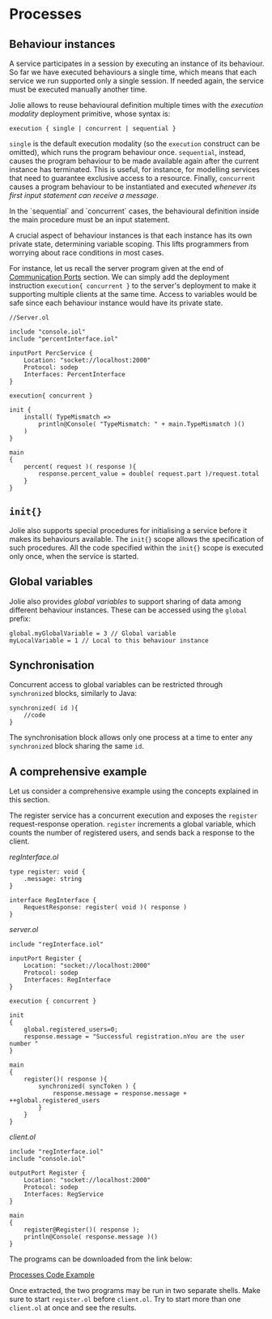 # Processes

## Behaviour instances

A service participates in a session by executing an instance of its behaviour. So far we have executed behaviours a single time, which means that each service we run supported only a single session. If needed again, the service must be executed manually another time.

Jolie allows to reuse behavioural definition multiple times with the _execution modality_ deployment primitive, whose syntax is:

```text
execution { single | concurrent | sequential }
```

`single` is the default execution modality \(so the `execution` construct can be omitted\), which runs the program behaviour once. `sequential`, instead, causes the program behaviour to be made available again after the current instance has terminated. This is useful, for instance, for modelling services that need to guarantee exclusive access to a resource. Finally, `concurrent` causes a program behaviour to be instantiated and executed _whenever its first input statement can receive a message_.

In the \`sequential\` and \`concurrent\` cases, the behavioural definition inside the main procedure must be an input statement.

A crucial aspect of behaviour instances is that each instance has its own private state, determining variable scoping. This lifts programmers from worrying about race conditions in most cases.

For instance, let us recall the server program given at the end of [Communication Ports](https://github.com/jolie/docs/tree/24acbcbc99f476d137eac12e1f9766e2f30e3fff/docs/basics/communication_ports/README.md) section. We can simply add the deployment instruction `execution{ concurrent }` to the server's deployment to make it supporting multiple clients at the same time. Access to variables would be safe since each behaviour instance would have its private state.

```text
//Server.ol

include "console.iol"
include "percentInterface.iol"

inputPort PercService {
    Location: "socket://localhost:2000"
    Protocol: sodep
    Interfaces: PercentInterface
}

execution{ concurrent }

init {
    install( TypeMismatch =>
        println@Console( "TypeMismatch: " + main.TypeMismatch )()
    )
}

main
{
    percent( request )( response ){
        response.percent_value = double( request.part )/request.total
    }
}
```

## `init{}`

Jolie also supports special procedures for initialising a service before it makes its behaviours available. The `init{}` scope allows the specification of such procedures. All the code specified within the `init{}` scope is executed only once, when the service is started.

## Global variables

Jolie also provides _global variables_ to support sharing of data among different behaviour instances. These can be accessed using the `global` prefix:

```text
global.myGlobalVariable = 3 // Global variable
myLocalVariable = 1 // Local to this behaviour instance
```

## Synchronisation

Concurrent access to global variables can be restricted through `synchronized` blocks, similarly to Java:

```text
synchronized( id ){
    //code
}
```

The synchronisation block allows only one process at a time to enter any `synchronized` block sharing the same `id`.

## A comprehensive example

Let us consider a comprehensive example using the concepts explained in this section.

The register service has a concurrent execution and exposes the `register` request-response operation. `register` increments a global variable, which counts the number of registered users, and sends back a response to the client.

_regInterface.ol_

```text
type register: void {
    .message: string
}

interface RegInterface {
    RequestResponse: register( void )( response )
}
```

_server.ol_

```text
include "regInterface.iol"

inputPort Register {
    Location: "socket://localhost:2000"
    Protocol: sodep
    Interfaces: RegInterface
}

execution { concurrent }

init 
{    
    global.registered_users=0;
    response.message = "Successful registration.nYou are the user number "
}

main 
{
    register()( response ){
        synchronized( syncToken ) {
            response.message = response.message + ++global.registered_users
        }
    }
}
```

_client.ol_

```text
include "regInterface.iol"
include "console.iol"

outputPort Register {
    Location: "socket://localhost:2000"
    Protocol: sodep
    Interfaces: RegService
}

main 
{
    register@Register()( response );
    println@Console( response.message )()
}
```

The programs can be downloaded from the link below:

[Processes Code Example](https://github.com/jolie/docs/tree/24acbcbc99f476d137eac12e1f9766e2f30e3fff/docs/basics/code/processes_code.zip)

Once extracted, the two programs may be run in two separate shells. Make sure to start `register.ol` before `client.ol`. Try to start more than one `client.ol` at once and see the results.


